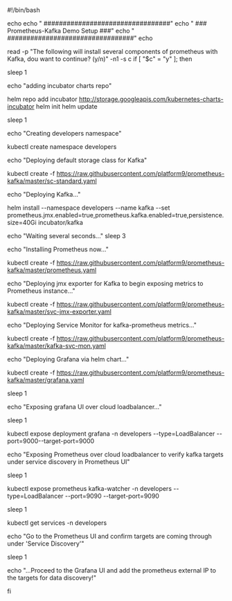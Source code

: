 #!/bin/bash

echo
echo " #################################"
echo " ### Prometheus-Kafka Demo Setup ###"
echo " #################################"
echo

read -p "The following will install several components of prometheus with Kafka, dou want to continue? (y/n)" -n1 -s c
if [ "$c" = "y" ]; then

sleep 1

echo "adding incubator charts repo"

helm repo add incubator http://storage.googleapis.com/kubernetes-charts-incubator
helm init
helm update

sleep 1

echo "Creating developers namespace"

kubectl create namespace developers

echo "Deploying default storage class for Kafka"

kubectl create -f https://raw.githubusercontent.com/platform9/prometheus-kafka/master/sc-standard.yaml

echo "Deploying Kafka..."

helm install --namespace developers --name kafka --set prometheus.jmx.enabled=true,prometheus.kafka.enabled=true,persistence.size=40Gi incubator/kafka

echo "Waiting several seconds..."
sleep 3

echo "Installing Prometheus now..."

kubectl create -f https://raw.githubusercontent.com/platform9/prometheus-kafka/master/prometheus.yaml

echo "Deploying jmx exporter for Kafka to begin exposing metrics to Prometheus instance..."

kubectl create -f https://raw.githubusercontent.com/platform9/prometheus-kafka/master/svc-jmx-exporter.yaml

echo "Deploying Service Monitor for kafka-prometheus metrics..."

kubectl create -f https://raw.githubusercontent.com/platform9/prometheus-kafka/master/kafka-svc-mon.yaml

echo "Deploying Grafana via helm chart..."

kubectl create -f https://raw.githubusercontent.com/platform9/prometheus-kafka/master/grafana.yaml

sleep 1

echo "Exposing grafana UI over cloud loadbalancer..."

sleep 1

kubectl expose deployment grafana -n developers --type=LoadBalancer --port=9000--target-port=9000

echo "Exposing Prometheus over cloud loadbalancer to verify kafka targets under service discovery in Prometheus UI"

sleep 1

kubectl expose prometheus kafka-watcher -n developers --type=LoadBalancer --port=9090 --target-port=9090

sleep 1

kubectl get services -n developers

echo "Go to the Prometheus UI and confirm targets are coming through under 'Service Discovery'"

sleep 1

echo "...Proceed to the Grafana UI and add the prometheus external IP to the targets for data discovery!"

fi
